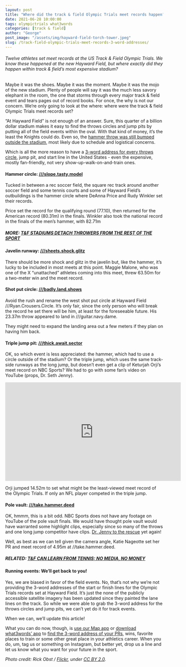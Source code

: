 ```yaml
---
layout: post
title: "Where did the track & field Olympic Trials meet records happen?"
date: 2021-06-28 10:00:00
tags: olympictrials what3words
categories: [track & field]
author: "George"
post_image: "/assets/img/hayward-field-torch-tower.jpeg"
slug: /track-field-olympic-trials-meet-records-3-word-addresses/
---
```

<h6>Twelve athletes set meet records at the US Track & Field Olympic Trials. We know these happened at the new Hayward Field, but where exactly did they happen within track & field’s most expensive stadium?</h6>

Maybe it was the shoes. Maybe it was the moment. Maybe it was the mojo of the new stadium. Plenty of people will say it was the much less savory elephant in the room, the one that storms through every major track & field event and tears pages out of record books. For once, the why is not our concern. We’re only going to look at the where: where were the track & field Olympic Trials meet records set?

“At Hayward Field” is not enough of an answer. Sure, this quarter of a billion dollar stadium makes it easy to find the throws circles and jump pits by putting all of the field events within the oval. With that kind of money, it’s the least the Knights could do. Even so, the [hammer throw was still bumped outside the stadium](https://www.hmmrmedia.com/2010/04/saving-the-hammer-throw/), most likely due to schedule and logistical concerns.

Which is all the more reason to have a [3-word address for every throws circle](https://nalathletics.com/blog/2020/11/12/expand-map-expand-athletics), jump pit, and start line in the United States - even the expensive, mostly fan-friendly, not very show-up-walk-on-and-train ones. 

#### Hammer circle: [///slope.tasty.model](https://what3words.com/slope.tasty.model)

Tucked in between a rec soccer field, the square rec track around another soccer field and some tennis courts and some of Hayward Field’s outbuildings is the hammer circle where DeAnna Price and Rudy Winkler set their records. 

Price set the record for the qualifying round (77.10), then returned for the American record (80.31m) in the finals. Winkler also took the national record in the finals of the men’s hammer, with 82.71m

##### MORE: [T&F STADIUMS DETACH THROWERS FROM THE REST OF THE SPORT](https://nalathletics.com/blog/2021/06/09/track-field-stadiums-detach-throwers)

#### Javelin runway: [///sheets.shock.glitz](https://what3words.com/sheets.shock.glitz)

There should be more shock and glitz in the javelin but, like the hammer, it’s lucky to be included in most meets at this point. Maggie Malone, who was one of the X “unattached” athletes coming into this meet, threw 63.50m for a two-meter win and the meet record.

#### Shot put circle: [///badly.land.shows](https://what3words.com/badly.land.shows)

Avoid the rush and rename the west shot put circle at Hayward Field ///Ryan.Crousers.Circle. It’s only fair, since the only person who will break the record he set there will be him, at least for the foreseeable future. His 23.37m throw appeared to land in ///guitar.navy.dame. 

They might need to expand the landing area out a few meters if they plan on having him back. 

#### Triple jump pit: [///thick.await.sector](https://what3words.com/thick.await.sector)

OK, so which event is less appreciated: the hammer, which had to use a circle outside of the stadium? Or the triple jump, which uses the same track-side runways as the long jump, but doesn’t even get a clip of Keturjah Orji’s meet record on NBC Sports? We had to go with some fan’s video on YouTube (props, Dr. Seth Jenny).

<iframe width="560" height="315" src="https://www.youtube.com/embed/Ie_-XVypTwg" title="YouTube video player" frameborder="0" allow="accelerometer; autoplay; clipboard-write; encrypted-media; gyroscope; picture-in-picture" allowfullscreen></iframe>

Orji jumped 14.52m to set what might be the least-viewed meet record of the Olympic Trials. If only an NFL player competed in the triple jump.

#### Pole vault: [///take.hammer.deed](https://what3words.com/take.hammer.deed)

OK, hmmm, this is a bit odd. NBC Sports does not have any footage on YouTube of the pole vault finals. We would have thought pole vault would have warranted some highlight clips, especially since so many of the throws and one long jump competitor have clips. [Dr. Jenny to the rescue](https://www.youtube.com/channel/UCYqRE1r6eZZZjIE4iPwlsxQ) yet again!

Well, as best as we can tell given the camera angle, Katie Nageotte set her PR and meet record of 4.95m at //take.hammer.deed.

##### RELATED: [T&F CAN LEARN FROM TENNIS: NO MEDIA, NO MONEY](https://nalathletics.com/blog/2021/06/04/track-and-field-tennis-no-media-no-money)

#### Running events: We’ll get back to you!

Yes, we are biased in favor of the field events. No, that’s not why we’re not providing the 3-word addresses of the start or finish lines for the Olympic Trials records set at Hayward Field. It’s just the none of the publicly accessible satellite imagery has been updated since they painted the lane lines on the track. So while we were able to grab the 3-word address for the throws circles and jump pits, we can’t yet do it for track events.

When we can, we’ll update this article!

What you can do now, though, is [use our Map app](https://nalathletics.com/map) or [download what3words’ app](https://what3words.com/products/what3words-app/) to [find the 3-word address of your PRs](https://nalathletics.com/blog/2020/10/02/find-better-place-throw-jump-run), wins, favorite places to train or some other great place in your athletics career. When you do, um, tag us or something on Instagram, but better yet, drop us a line and let us know what you want for your future in the sport. 

<em>Photo credit: Rick Obst / [Flickr](https://flic.kr/p/2jx44Rj), under [CC BY 2.0](https://creativecommons.org/licenses/by/2.0/).</em>

